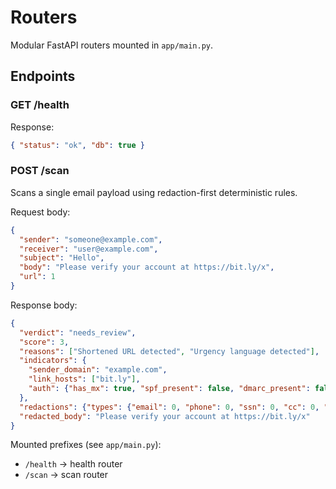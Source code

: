 # Routers

Modular FastAPI routers mounted in `app/main.py`.

## Endpoints

### GET /health
Response:
```json
{ "status": "ok", "db": true }
```

### POST /scan
Scans a single email payload using redaction-first deterministic rules.

Request body:
```json
{
  "sender": "someone@example.com",
  "receiver": "user@example.com",
  "subject": "Hello",
  "body": "Please verify your account at https://bit.ly/x",
  "url": 1
}
```

Response body:
```json
{
  "verdict": "needs_review",
  "score": 3,
  "reasons": ["Shortened URL detected", "Urgency language detected"],
  "indicators": {
    "sender_domain": "example.com",
    "link_hosts": ["bit.ly"],
    "auth": {"has_mx": true, "spf_present": false, "dmarc_present": false, "dmarc_policy": "none"}
  },
  "redactions": {"types": {"email": 0, "phone": 0, "ssn": 0, "cc": 0, "dob": 0}, "count": 0},
  "redacted_body": "Please verify your account at https://bit.ly/x"
}
```

Mounted prefixes (see `app/main.py`):
- `/health` → health router
- `/scan` → scan router


